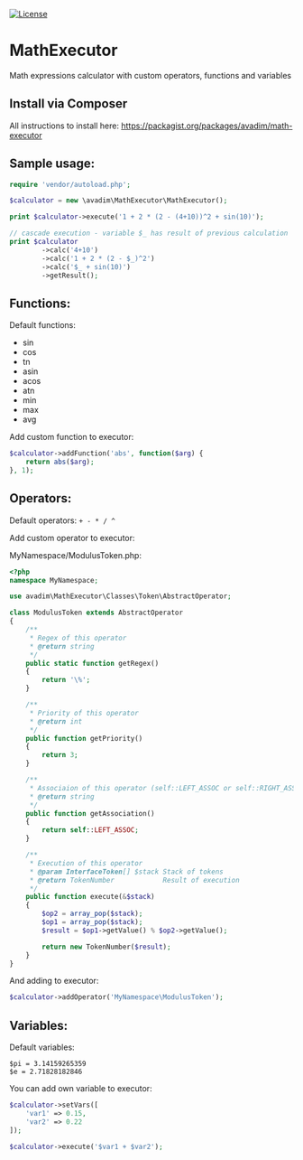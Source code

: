 [![License](https://poser.pugx.org/avadim/math-executor/license)](https://packagist.org/packages/avadim/math-executor)
# MathExecutor

Math expressions calculator with custom operators, functions and variables

## Install via Composer

All instructions to install here: https://packagist.org/packages/avadim/math-executor

## Sample usage:

```php
require 'vendor/autoload.php';

$calculator = new \avadim\MathExecutor\MathExecutor();

print $calculator->execute('1 + 2 * (2 - (4+10))^2 + sin(10)');

// cascade execution - variable $_ has result of previous calculation
print $calculator
        ->calc('4+10')
        ->calc('1 + 2 * (2 - $_)^2')
        ->calc('$_ + sin(10)')
        ->getResult();
```

## Functions:

Default functions:
* sin
* cos
* tn
* asin
* acos
* atn
* min
* max
* avg

Add custom function to executor:
```php
$calculator->addFunction('abs', function($arg) {
    return abs($arg);
}, 1);
```

## Operators:

Default operators: `+ - * / ^`

Add custom operator to executor:

MyNamespace/ModulusToken.php:

```php
<?php
namespace MyNamespace;

use avadim\MathExecutor\Classes\Token\AbstractOperator;

class ModulusToken extends AbstractOperator
{
    /**
     * Regex of this operator
     * @return string
     */
    public static function getRegex()
    {
        return '\%';
    }

    /**
     * Priority of this operator
     * @return int
     */
    public function getPriority()
    {
        return 3;
    }

    /**
     * Associaion of this operator (self::LEFT_ASSOC or self::RIGHT_ASSOC)
     * @return string
     */
    public function getAssociation()
    {
        return self::LEFT_ASSOC;
    }

    /**
     * Execution of this operator
     * @param InterfaceToken[] $stack Stack of tokens
     * @return TokenNumber            Result of execution
     */
    public function execute(&$stack)
    {
        $op2 = array_pop($stack);
        $op1 = array_pop($stack);
        $result = $op1->getValue() % $op2->getValue();

        return new TokenNumber($result);
    }
}
```

And adding to executor:

```php
$calculator->addOperator('MyNamespace\ModulusToken');
```

## Variables:

Default variables:

```
$pi = 3.14159265359
$e = 2.71828182846
```

You can add own variable to executor:

```php
$calculator->setVars([
    'var1' => 0.15,
    'var2' => 0.22
]);

$calculator->execute('$var1 + $var2');
